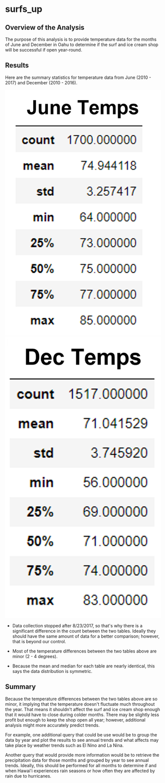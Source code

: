 # surfs_up

## Overview of the Analysis

The purpose of this analysis is to provide temperature data for the months of June and December in Oahu to determine if the surf and ice cream shop will be successful if open year-round.

## Results

Here are the summary statistics for temperature data from June (2010 - 2017) and December (2010 - 2016).

![June_Temps](https://github.com/mshideler/surfs_up/blob/main/Resources/june_temps.png)		![Dec_Temps](https://github.com/mshideler/surfs_up/blob/main/Resources/dec_temps.png)

- Data collection stopped after 8/23/2017, so that's why there is a significant difference in the count between the two tables.  Ideally they should have the same amount of data for a better comparison; however, that is beyond our control.

- Most of the temperature differences between the two tables above are minor (2 - 4 degrees).

- Because the mean and median for each table are nearly identical, this says the data distribution is symmetric.

## Summary

Because the temperature differences between the two tables above are so minor, it implying that the temperature doesn't fluctuate much throughout the year. That means it shouldn't affect the surf and ice cream shop enough that it would have to close during colder months.  There may be slightly less profit but enough to keep the shop open all year; however, additional analysis might more accurately predict trends.

For example, one additional query that could be use would be to group the data by year and plot the results to see annual trends and what affects may take place by weather trends such as El Nino and La Nina.

Another query that would provide more information would be to retrieve the precipitation data for those months and grouped by year to see annual trends.  Ideally, this should be performed for all months to determine if and when Hawai'i experiences rain seasons or how often they are affected by rain due to hurricanes.
